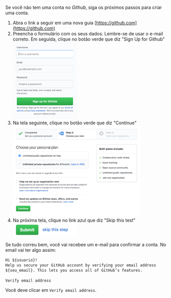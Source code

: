 Se você não tem uma conta no _Github_, siga os próximos passos para criar uma conta.

1. Abra o link a seguir em uma nova guia  [https://github.com](https://github.com)
2. Preencha o formulário com os seus dados. Lembre-se de usar o e-mail correto. Em seguida, clique no botão verde que diz "Sign Up for Github" <br> <img src="https://raw.githubusercontent.com/MumukiProject/mumuki-guia-text-compartiendo-con-el-mundo/master/images/Screen%20Shot%202018-05-04%20at%2012_1525446899294.14.05.png" alt="Screen Shot 2018-05-04 at 12_1525446899294.14.05.png" width="200px" height="auto">
3. Na tela seguinte, clique no botão verde que diz "Continue" <br> <img src="https://raw.githubusercontent.com/MumukiProject/mumuki-guia-text-compartiendo-con-el-mundo/master/images/Screen%20Shot%202018-05-04%20at%2012_1525447567026.25.11.png" alt="Screen Shot 2018-05-04 at 12_1525447567026.25.11.png" width="400px" height="auto">
4. Na próxima tela, clique no link azul que diz "Skip this test" <br> <img src="https://raw.githubusercontent.com/MumukiProject/mumuki-guia-text-compartiendo-con-el-mundo/master/images/Screen%20Shot%202018-05-04%20at%2012_1525447693627.27.12.png" alt="Screen Shot 2018-05-04 at 12_1525447693627.27.12.png" width="200px" height="auto">

Se tudo correu bem, você vai recebee um e-mail para confirmar a conta. No email vai ter algo assim: 

```
Hi ${usuario}!
Help us secure your GitHub account by verifying your email address ${seu_email}. This lets you access all of GitHub’s features.

Verify email address
```

Você deve clicar em `Verify email address`.
